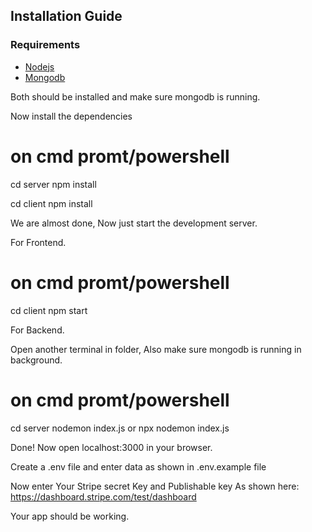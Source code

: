 ## Installation Guide

### Requirements
- [Nodejs](https://nodejs.org/en/download)
- [Mongodb](https://www.mongodb.com/docs/manual/administration/install-community/)

Both should be installed and make sure mongodb is running.

Now install the dependencies
# on cmd promt/powershell 
cd server
npm install

cd client
npm install

We are almost done, Now just start the development server.

For Frontend.
# on cmd promt/powershell 
cd client
npm start

For Backend.

Open another terminal in folder, Also make sure mongodb is running in background.
# on cmd promt/powershell 
cd server
nodemon index.js
or
npx nodemon index.js

Done! Now open localhost:3000 in your browser.

Create a .env file and enter data as shown in .env.example file

Now enter Your Stripe secret Key and Publishable key As shown here:
https://dashboard.stripe.com/test/dashboard

Your app should be working.




